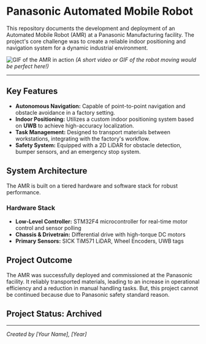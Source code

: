 # Panasonic Automated Mobile Robot
This repository documents the development and deployment of an Automated Mobile Robot (AMR) at a Panasonic Manufacturing facility. The project's core challenge was to create a reliable indoor positioning and navigation system for a dynamic industrial environment.

![GIF of the AMR in action](placeholder.png)
*(A short video or GIF of the robot moving would be perfect here!)*

---

## Key Features
* **Autonomous Navigation:** Capable of point-to-point navigation and obstacle avoidance in a factory setting.
* **Indoor Positioning:** Utilizes a custom indoor positioning system based on **UWB** to achieve high-accuracy localization.
* **Task Management:** Designed to transport materials between workstations, integrating with the factory's workflow.
* **Safety System:** Equipped with a 2D LiDAR for obstacle detection, bumper sensors, and an emergency stop system.

## System Architecture
The AMR is built on a tiered hardware and software stack for robust performance.

### Hardware Stack
* **Low-Level Controller:** STM32F4 microcontroller for real-time motor control and sensor polling
* **Chassis & Drivetrain:** Differential drive with high-torque DC motors
* **Primary Sensors:** SICK TiM571 LiDAR, Wheel Encoders, UWB tags

## Project Outcome
The AMR was successfully deployed and commissioned at the Panasonic facility. It reliably transported materials, leading to an increase in operational efficiency and a reduction in manual handling tasks. But, this project cannot be continued because due to Panasonic safety standard reason.

## Project Status: **Archived**
---
*Created by [Your Name], [Year]*

